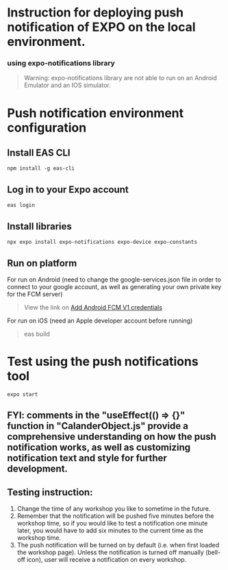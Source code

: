 # Instruction for deploying push notification of EXPO on the local environment. 

### using expo-notifications library

>Warning: expo-notifications library are not able to run on an Android Emulator and an IOS simulator.  

# Push notification environment configuration
## Install EAS CLI
```
npm install -g eas-cli
```
## Log in to your Expo account
```
eas login
```

## Install libraries
```
npx expo install expo-notifications expo-device expo-constants
```


## Run on platform
For run on Android (need to change the google-services.json file in order to connect to your google account, as well as 
generating your own private key for the FCM server)
> View the link on [Add Android FCM V1 credentials](https://docs.expo.dev/push-notifications/fcm-credentials)

For run on iOS (need an Apple developer account before running)
> eas build

# Test using the push notifications tool
```
expo start
```
## FYI: comments in the "useEffect(() => {}" function in "CalanderObject.js" provide a comprehensive understanding on how the push notification works, as well as customizing notification text and style for further development. 

## Testing instruction:
1. Change the time of any workshop you like to sometime in the future. 
2. Remember that the notification will be pushed five minutes before the workshop time, so if you would like to test a notification one minute later, you would have to add six minutes to the current time as the workshop time.
3. The push notification will be turned on by default (i.e. when first loaded the workshop page). Unless the notification is turned off manually (bell-off icon), user will receive a notification on every workshop. 